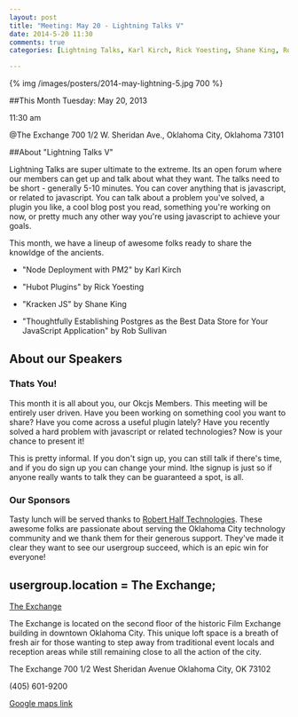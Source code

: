 ```yaml
---
layout: post
title: "Meeting: May 20 - Lightning Talks V"
date: 2014-5-20 11:30
comments: true
categories: [Lightning Talks, Karl Kirch, Rick Yoesting, Shane King, Rob Sullivan]

---
```

{% img /images/posters/2014-may-lightning-5.jpg 700 %}

##This Month
Tuesday: May 20, 2013 

11:30 am

@The Exchange
700 1/2 W. Sheridan Ave.,
Oklahoma City, Oklahoma
73101


##About "Lightning Talks V"

Lightning Talks are super ultimate to the extreme. Its an open forum where our members can get up and talk about what they want. The talks need to be short - generally 5-10 minutes. You can cover anything that is javascript, or related to javascript. You can talk about a problem you've solved, a plugin you like, a cool blog post you read, something you're working on now, or pretty much any other way you're using javascript to achieve your goals.

This month, we have a lineup of awesome folks ready to share the knowldge of the ancients.

* "Node Deployment with PM2" by Karl Kirch

* "Hubot Plugins" by Rick Yoesting

* "Kracken JS" by Shane King

* "Thoughtfully Establishing Postgres as the Best Data Store for Your JavaScript Application" by Rob Sullivan


<!-- more -->

## About our Speakers

### Thats You!
This month it is all about you, our Okcjs Members. This meeting will be entirely user driven. Have you been working on something cool you want to share? Have you come across a useful plugin lately? Have you recently solved a hard problem with javascript or related technologies? Now is your chance to present it! 

This is pretty informal. If you don't sign up, you can still talk if there's time, and if you do sign up you can change your mind. Ithe signup is just so if anyone really wants to talk they can be guaranteed a spot, is all.

### Our Sponsors
Tasty lunch will be served thanks to [Robert Half Technologies](http://www.roberthalftechnology.com/). These awesome folks are passionate about serving the Oklahoma City technology community and we thank them for their generous support. They've made it clear they want to see our usergroup succeed, which is an epic win for everyone!

## usergroup.location = The Exchange;


[The Exchange](http://www.exchangeokc.com/) 

The Exchange is located on the second floor of the historic Film Exchange building in downtown Oklahoma City.  This unique loft space is a breath of fresh air for those wanting to step away from traditional event locals and reception areas while still remaining close to all the action of the city.

The Exchange
700 1/2 West Sheridan Avenue
Oklahoma City, OK 73102

(405) 601-9200    


[Google maps link](https://maps.google.com/maps?q=+700+West+Sheridan+Avenue+Oklahoma+City,+OK+73102&hl=en&sll=37.0625,-95.677068&sspn=83.75977,57.919922&hnear=700+W+Sheridan+Ave,+Oklahoma+City,+Oklahoma+73102&t=m&z=17)

